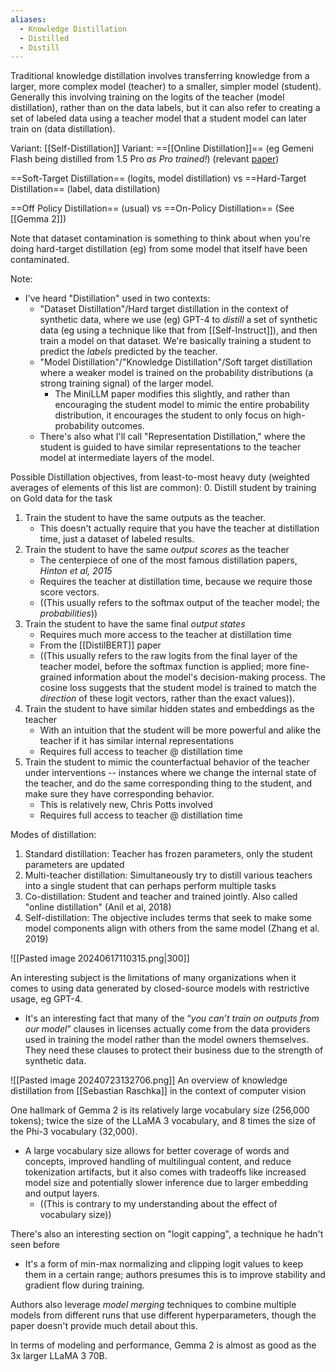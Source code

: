```yaml
---
aliases:
  - Knowledge Distillation
  - Distilled
  - Distill
---
```

Traditional knowledge distillation involves transferring knowledge from a larger, more complex model (teacher) to a smaller, simpler model (student). Generally this involving training on the logits of the teacher (model distillation), rather than on the data labels, but it can also refer to creating a set of labeled data using a teacher model that a student model can later train on (data distillation).

Variant: [[Self-Distillation]]
Variant: ==[[Online Distillation]]== (eg Gemeni Flash being distilled from 1.5 Pro *as Pro trained!*) (relevant [paper](https://arxiv.org/abs/1804.03235))

==Soft-Target Distillation== (logits, model distillation) vs ==Hard-Target Distillation== (label, data distillation)

==Off Policy Distillation== (usual) vs ==On-Policy Distillation== (See [[Gemma 2]])


Note that dataset contamination is something to think about when you're doing hard-target distillation (eg) from some model that itself have been contaminated.

Note:
- I've heard "Distillation" used in two contexts:
	- "Dataset Distillation"/Hard target distillation in the context of synthetic data, where we use (eg) GPT-4 to *distill* a set of synthetic data (eg using a technique like that from [[Self-Instruct]]), and then train a model on that dataset. We're basically training a student to predict the *labels* predicted by the teacher.
	- "Model Distillation"/"Knowledge Distillation"/Soft target distillation where a weaker model is trained on the probability distributions (a strong training signal) of the larger model.
		- The MiniLLM paper modifies this slightly, and rather than encouraging the student model to mimic the entire probability distribution, it encourages the student to only focus on high-probability outcomes.
	- There's also what I'll call "Representation Distillation," where the student is guided to have similar representations to the teacher model at intermediate layers of the model.



Possible Distillation objectives, from least-to-most heavy duty (weighted averages of elements of this list are common):
0. Distill student by training on Gold data for the task
1. Train the student to have the same outputs as the teacher.
	- This doesn't actually require that you have the teacher at distillation time, just a dataset of labeled results.
2. Train the student to have the same *output scores* as the teacher
	- The centerpiece of one of the most famous distillation papers, *Hinton et al, 2015*
	- Requires the teacher at distillation time, because we require those score vectors.
	- ((This usually refers to the softmax output of the teacher model; the *probabilities*))
3. Train the student to have the same final *output states*
	- Requires much more access to the teacher at distillation time
	- From the [[DistilBERT]] paper
	- ((This usually refers to the raw logits from the final layer of the teacher model, before the softmax function is applied; more fine-grained information about the model's decision-making process. The cosine loss suggests that the student model is trained to match the *direction* of these logit vectors, rather than the exact values)).
4. Train the student to have similar hidden states and embeddings as the teacher
	- With an intuition that the student will be more powerful and alike the teacher if it has similar internal representations
	- Requires full access to teacher @ distillation time
1. Train the student to mimic the counterfactual behavior of the teacher under interventions -- instances where we change the internal state of the teacher, and do the same corresponding thing to the student, and make sure they have corresponding behavior.
	- This is relatively new, Chris Potts involved 
	- Requires full access to teacher @ distillation time


Modes of distillation:
1. Standard distillation: Teacher has frozen parameters, only the student parameters are updated
2. Multi-teacher distillation: Simultaneously try to distill various teachers into a single student that can perhaps perform multiple tasks
3. Co-distillation: Student and teacher and trained jointly. Also called "online distillation" (Anil et al, 2018)
4. Self-distillation: The objective includes terms that seek to make some model components align with others from the same model (Zhang et al. 2019)


![[Pasted image 20240617110315.png|300]]

An interesting subject is the limitations of many organizations when it comes to using data generated by closed-source models with restrictive usage, eg GPT-4.
- It's an interesting fact that many of the “*you can’t train on outputs from our model*” clauses in licenses actually come from the data providers used in training the model rather than the model owners themselves. They need these clauses to protect their business due to the strength of synthetic data.

![[Pasted image 20240723132706.png]]
An overview of knowledge distillation from [[Sebastian Raschka]] in the context of computer vision

One hallmark of Gemma 2 is its relatively large vocabulary size (256,000 tokens); twice the size of the LLaMA 3 vocabulary, and 8 times the size of the Phi-3 vocabulary (32,000).
- A large vocabulary size allows for better coverage of words and concepts, improved handling of multilingual content, and reduce tokenization artifacts, but it also comes with tradeoffs like increased model size and potentially slower inference due to larger embedding and output layers.
	- ((This is contrary to my understanding about the effect of vocabulary size))

There's also an interesting section on "logit capping", a technique he hadn't seen before
- It's a form of min-max normalizing and clipping logit values to keep them in a certain range; authors presumes this is to improve stability and gradient flow during training.

Authors also leverage *model merging* techniques to combine multiple models from different runs that use different hyperparameters, though the paper doesn't provide much detail about this.

In terms of modeling and performance, Gemma 2 is almost as good as the 3x larger LLaMA 3 70B.